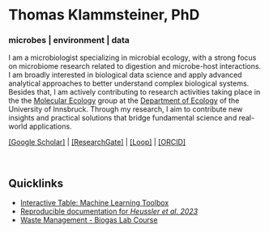# Thomas Klammsteiner, PhD

### microbes | environment | data

I am a microbiologist specializing in microbial ecology, with a strong focus on microbiome research related to digestion and microbe-host interactions. I am broadly interested in biological data science and apply advanced analytical approaches to better understand complex biological systems. Besides that, I am actively contributing to research activities taking place in the the [Molecular Ecology](https://molecular-ecology.at/) group at the [Department of Ecology](https://www.uibk.ac.at/en/ecology/) of the University of Innsbruck. Through my research, I aim to contribute new insights and practical solutions that bridge fundamental science and real-world applications.

[[Google Scholar]](https://scholar.google.com/citations?user=jI_Q6tgAAAAJ&hl=de) | 
[[ResearchGate]](https://www.researchgate.net/profile/Thomas-Klammsteiner) | 
[[Loop]](https://loop.frontiersin.org/people/689327/overview) | 
[[ORCID]](https://orcid.org/0000-0003-1280-5159)

<br>

## Quicklinks
- [Interactive Table: Machine Learning Toolbox](https://tklammsteiner.github.io/machine-learning-toolbox)
- [Reproducible documentation for *Heussler et al. 2023*](https://tklammsteiner.github.io/eggsurfacemicrobiome)
- [Waste Management - Biogas Lab Course](https://tklammsteiner.github.io/waste-management-course/)
